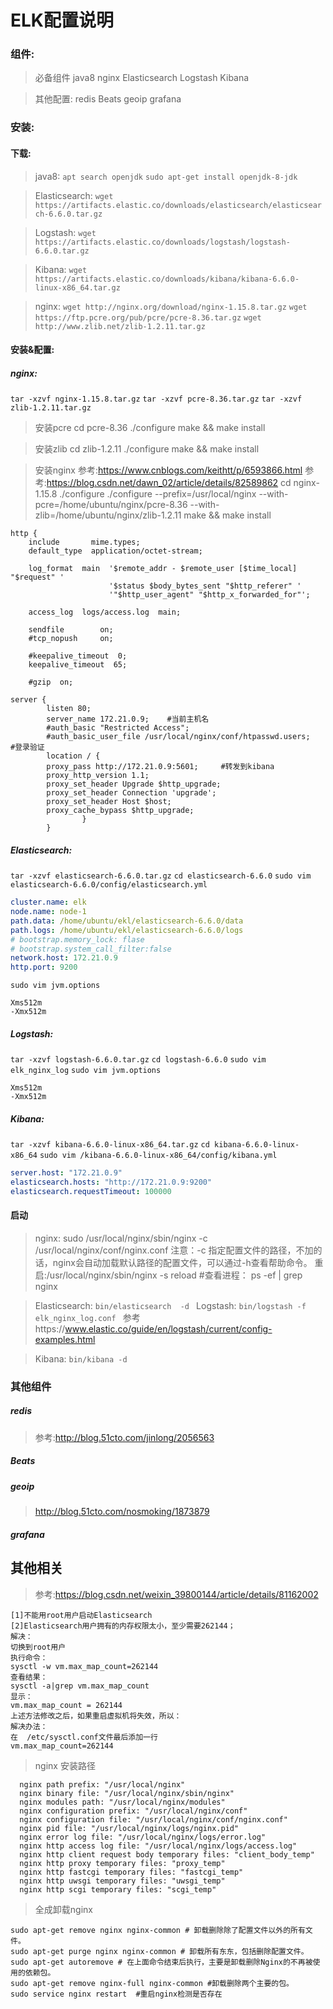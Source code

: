 # ELK配置说明

### 组件:
> 必备组件
java8
nginx
Elasticsearch
Logstash
Kibana

> 其他配置:
redis
Beats
geoip
grafana

### 安装:
#### 下载:
> java8:
`apt search openjdk`
`sudo apt-get install openjdk-8-jdk`

> Elasticsearch:
`wget https://artifacts.elastic.co/downloads/elasticsearch/elasticsearch-6.6.0.tar.gz`

> Logstash:
`wget https://artifacts.elastic.co/downloads/logstash/logstash-6.6.0.tar.gz`

> Kibana:
`wget https://artifacts.elastic.co/downloads/kibana/kibana-6.6.0-linux-x86_64.tar.gz`

> nginx:
`wget http://nginx.org/download/nginx-1.15.8.tar.gz`
`wget https://ftp.pcre.org/pub/pcre/pcre-8.36.tar.gz`
`wget http://www.zlib.net/zlib-1.2.11.tar.gz`

#### 安装&配置:

##### nginx:
`tar -xzvf nginx-1.15.8.tar.gz`
`tar -xzvf pcre-8.36.tar.gz`
`tar -xzvf zlib-1.2.11.tar.gz`
> 安装pcre
cd pcre-8.36
./configure 
make && make install

> 安装zlib
cd zlib-1.2.11
./configure 
make && make install

> 安装nginx
> 参考:https://www.cnblogs.com/keithtt/p/6593866.html
> 参考:https://blog.csdn.net/dawn_02/article/details/82589862
cd nginx-1.15.8
./configure ./configure --prefix=/usr/local/nginx --with-pcre=/home/ubuntu/nginx/pcre-8.36 --with-zlib=/home/ubuntu/nginx/zlib-1.2.11
make && make install
```
http {
    include       mime.types;
    default_type  application/octet-stream;

    log_format  main  '$remote_addr - $remote_user [$time_local] "$request" '
                      '$status $body_bytes_sent "$http_referer" '
                      '"$http_user_agent" "$http_x_forwarded_for"';

    access_log  logs/access.log  main;

    sendfile        on;
    #tcp_nopush     on;

    #keepalive_timeout  0;
    keepalive_timeout  65;

    #gzip  on;

server {
        listen 80;
        server_name 172.21.0.9;    #当前主机名
        #auth_basic "Restricted Access";
        #auth_basic_user_file /usr/local/nginx/conf/htpasswd.users;      #登录验证
        location / {
        proxy_pass http://172.21.0.9:5601;     #转发到kibana
        proxy_http_version 1.1;
        proxy_set_header Upgrade $http_upgrade;
        proxy_set_header Connection 'upgrade';
        proxy_set_header Host $host;
        proxy_cache_bypass $http_upgrade;
                }
        }
```



##### Elasticsearch:
`tar -xzvf elasticsearch-6.6.0.tar.gz`
`cd elasticsearch-6.6.0`
`sudo vim elasticsearch-6.6.0/config/elasticsearch.yml`
```yml
cluster.name: elk
node.name: node-1
path.data: /home/ubuntu/ekl/elasticsearch-6.6.0/data
path.logs: /home/ubuntu/ekl/elasticsearch-6.6.0/logs
# bootstrap.memory_lock: flase
# bootstrap.system_call_filter:false
network.host: 172.21.0.9
http.port: 9200
```
`sudo vim jvm.options`
```
Xms512m
-Xmx512m
```


##### Logstash:
`tar -xzvf logstash-6.6.0.tar.gz`
`cd logstash-6.6.0`
`sudo vim elk_nginx_log`
`sudo vim jvm.options`
```
Xms512m
-Xmx512m
```

##### Kibana:
`tar -xzvf kibana-6.6.0-linux-x86_64.tar.gz`
`cd kibana-6.6.0-linux-x86_64`
`sudo vim /kibana-6.6.0-linux-x86_64/config/kibana.yml`
```yml
server.host: "172.21.0.9"
elasticsearch.hosts: "http://172.21.0.9:9200"
elasticsearch.requestTimeout: 100000
```


#### 启动
> nginx:
sudo /usr/local/nginx/sbin/nginx -c /usr/local/nginx/conf/nginx.conf
注意：-c 指定配置文件的路径，不加的话，nginx会自动加载默认路径的配置文件，可以通过-h查看帮助命令。
重启:/usr/local/nginx/sbin/nginx -s reload
#查看进程：
ps -ef | grep nginx

> Elasticsearch:
`bin/elasticsearch  -d
`
> Logstash:
`bin/logstash -f elk_nginx_log.conf `
> 参考https://www.elastic.co/guide/en/logstash/current/config-examples.html

> Kibana:
`bin/kibana -d`



### 其他组件
#####  redis
> 参考:http://blog.51cto.com/jinlong/2056563
#####  Beats
#####  geoip
> http://blog.51cto.com/nosmoking/1873879
##### grafana



## 其他相关
> 参考:https://blog.csdn.net/weixin_39800144/article/details/81162002
```
[1]不能用root用户启动Elasticsearch
[2]Elasticsearch用户拥有的内存权限太小，至少需要262144；
解决：
切换到root用户
执行命令：
sysctl -w vm.max_map_count=262144
查看结果：
sysctl -a|grep vm.max_map_count
显示：
vm.max_map_count = 262144
上述方法修改之后，如果重启虚拟机将失效，所以：
解决办法：
在  /etc/sysctl.conf文件最后添加一行
vm.max_map_count=262144
```

> nginx 安装路径
```
  nginx path prefix: "/usr/local/nginx"
  nginx binary file: "/usr/local/nginx/sbin/nginx"
  nginx modules path: "/usr/local/nginx/modules"
  nginx configuration prefix: "/usr/local/nginx/conf"
  nginx configuration file: "/usr/local/nginx/conf/nginx.conf"
  nginx pid file: "/usr/local/nginx/logs/nginx.pid"
  nginx error log file: "/usr/local/nginx/logs/error.log"
  nginx http access log file: "/usr/local/nginx/logs/access.log"
  nginx http client request body temporary files: "client_body_temp"
  nginx http proxy temporary files: "proxy_temp"
  nginx http fastcgi temporary files: "fastcgi_temp"
  nginx http uwsgi temporary files: "uwsgi_temp"
  nginx http scgi temporary files: "scgi_temp"
```

> 全成卸载nginx
```
sudo apt-get remove nginx nginx-common # 卸载删除除了配置文件以外的所有文件。
sudo apt-get purge nginx nginx-common # 卸载所有东东，包括删除配置文件。
sudo apt-get autoremove # 在上面命令结束后执行，主要是卸载删除Nginx的不再被使用的依赖包。
sudo apt-get remove nginx-full nginx-common #卸载删除两个主要的包。
sudo service nginx restart  #重启nginx检测是否存在
```








